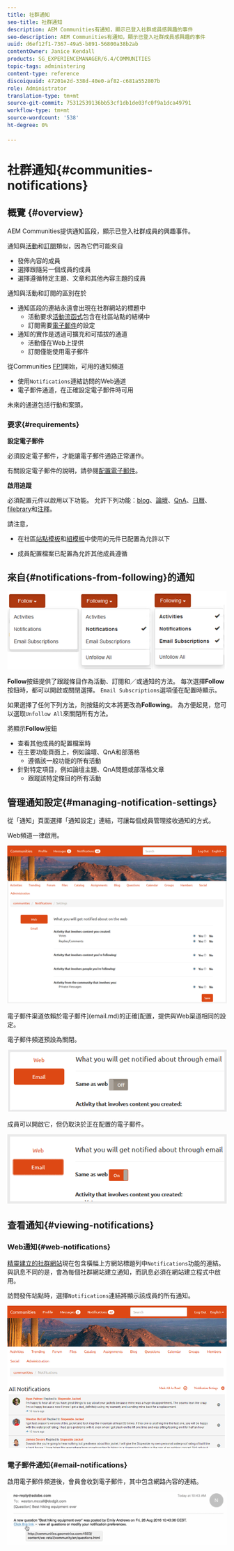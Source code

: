 ```yaml
---
title: 社群通知
seo-title: 社群通知
description: AEM Communities有通知，顯示已登入社群成員感興趣的事件
seo-description: AEM Communities有通知，顯示已登入社群成員感興趣的事件
uuid: d6ef12f1-7367-49a5-b891-56800a38b2ab
contentOwner: Janice Kendall
products: SG_EXPERIENCEMANAGER/6.4/COMMUNITIES
topic-tags: administering
content-type: reference
discoiquuid: 47201e2d-338d-40e0-af82-c681a552807b
role: Administrator
translation-type: tm+mt
source-git-commit: 75312539136bb53cf1db1de03fc0f9a1dca49791
workflow-type: tm+mt
source-wordcount: '538'
ht-degree: 0%

---
```



# 社群通知{#communities-notifications}

## 概覽 {#overview}

AEM Communities提供通知區段，顯示已登入社群成員的興趣事件。

通知與[活動](essentials-activities.md)和[訂閱](subscriptions.md)類似，因為它們可能來自

* 發佈內容的成員
* 選擇跟隨另一個成員的成員
* 選擇遵循特定主題、文章和其他內容主題的成員

通知與活動和訂閱的區別在於

* 通知區段的連結永遠會出現在社群網站的標題中
   * 活動要求[活動流函式](functions.md#activity-stream-function)包含在社區站點的結構中
   * 訂閱需要[電子郵件](email.md)的設定
* 通知的實作是透過可擴充和可插拔的通道
   * 活動僅在Web上提供
   * 訂閱僅能使用電子郵件

從Communities [FP1](deploy-communities.md#latestfeaturepack)開始，可用的通知頻道

* 使用`Notifications`連結訪問的Web通道
* 電子郵件通道，在正確設定電子郵件時可用

未來的通道包括行動和案頭。

### 要求{#requirements}

**設定電子郵件**

必須設定電子郵件，才能讓電子郵件通路正常運作。

有關設定電子郵件的說明，請參閱[配置電子郵件](analytics.md)。

**啟用追蹤**

必須配置元件以啟用以下功能。 允許下列功能：[blog](blog-feature.md)、[論壇](forum.md)、[QnA](working-with-qna.md)、[日曆](calendar.md)、[filebrary](file-library.md)和[注釋](comments.md)。

請注意，

* 在社區[站點模板](sites.md)和[組模板](tools-groups.md)中使用的元件已配置為允許以下

* 成員配置檔案已配置為允許其他成員遵循

## 來自{#notifications-from-following}的通知

![chlimage_1-254](assets/chlimage_1-254.png)

**Follow**&#x200B;按鈕提供了跟蹤條目作為活動、訂閱和／或通知的方法。 每次選擇&#x200B;**Follow**&#x200B;按鈕時，都可以開啟或關閉選擇。 `Email Subscriptions`選項僅在配置時顯示。

如果選擇了任何下列方法，則按鈕的文本將更改為&#x200B;**Following**。 為方便起見，您可以選取`Unfollow All`來關閉所有方法。

將顯示&#x200B;**Follow**&#x200B;按鈕

* 查看其他成員的配置檔案時
* 在主要功能頁面上，例如論壇、QnA和部落格
   * 遵循該一般功能的所有活動
* 針對特定項目，例如論壇主題、QnA問題或部落格文章
   * 跟蹤該特定條目的所有活動

## 管理通知設定{#managing-notification-settings}

從「通知」頁面選擇「通知設定」連結，可讓每個成員管理接收通知的方式。

Web頻道一律啟用。

![chlimage_1-255](assets/chlimage_1-255.png)

電子郵件渠道依賴於電子郵件](email.md)的正確[配置，提供與Web渠道相同的設定。

電子郵件頻道預設為關閉。

![chlimage_1-256](assets/chlimage_1-256.png)

成員可以開啟它，但仍取決於正在配置的電子郵件。

![chlimage_1-257](assets/chlimage_1-257.png)

## 查看通知{#viewing-notifications}

### Web通知{#web-notifications}

[精靈建立的社群網站](sites-console.md)現在包含橫幅上方網站標題列中`Notifications`功能的連結。 與訊息不同的是，會為每個社群網站建立通知，而訊息必須在網站建立程式中啟用。

訪問發佈站點時，選擇`Notifications`連結將顯示該成員的所有通知。

![chlimage_1-258](assets/chlimage_1-258.png)

### 電子郵件通知{#email-notifications}

啟用電子郵件頻道後，會員會收到電子郵件，其中包含網路內容的連結。

![chlimage_1-259](assets/chlimage_1-259.png)

